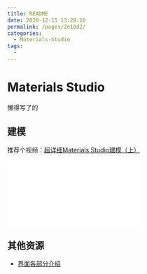 ```yaml
---
title: README
date: 2020-12-15 13:28:10
permalink: /pages/2e10d2/
categories:
  - Materials-Studio
tags:
  - 
---
```

# Materials Studio

懒得写了的


## 建模

推荐个视频：[超详细Materials Studio建模（上）](https://www.bilibili.com/video/BV1b54y1672a?t=899)

<div class="btv" id="btv"><iframe src="//player.bilibili.com/player.html?aid=842972226&bvid=BV1b54y1672a&cid=261004851&page=1" scrolling="no" border="0" frameborder="no" framespacing="0" allowfullscreen="true"> </iframe></div>




## 其他资源

* [界面各部分介绍](http://www.cailiaoniu.com/51296.html)


